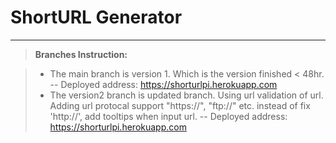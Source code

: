ShortURL Generator
===================


----------


> **Branches Instruction:**

> - The main branch is version 1. Which is the version finished < 48hr.
> -- Deployed address: https://shorturlpi.herokuapp.com
> - The version2 branch is updated branch. Using url validation of url. Adding url protocal support "https://", "ftp://" etc. instead of fix 'http://', add tooltips when input url. 
> -- Deployed address: https://shorturlpi.herokuapp.com
